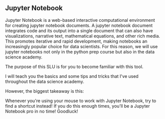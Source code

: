 ## Jupyter Notebook

Jupyter Notebook is a web-based interactive computational environment for creating jupyter notebook documents. A jupyter notebook document integrates code and its output into a single document that can also have visualizations, narrative text, mathematical equations, and other rich media. This promotes iterative and rapid development, making notebooks an increasingly popular choice for data scientists. For this reason, we will use jupyter notebooks not only in the python prep course but also in the data science academy.

The purpose of this SLU is for you to become familiar with this tool.

I will teach you the basics and some tips and tricks that I've used throughout the data science academy. 

However, the biggest takeaway is this:

Whenever you're using your mouse to work with Jupyter Notebook, try to find a shortcut instead! If you do this enough times, you'll be a Jupyter Notebook pro in no time! Goodluck!